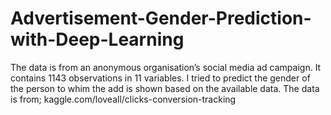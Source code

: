 # Advertisement-Gender-Prediction-with-Deep-Learning
The data is from an anonymous organisation’s social media ad campaign.  It contains 1143 observations in 11 variables. I tried to predict the gender of the person to whim the add is shown based on the available data. The data is from; kaggle.com/loveall/clicks-conversion-tracking
